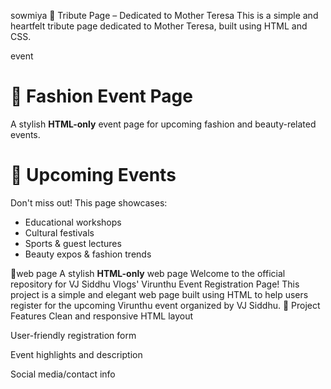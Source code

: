 sowmiya
🌸 Tribute Page – Dedicated to Mother Teresa
This is a simple and heartfelt tribute page dedicated to Mother Teresa, built using HTML and CSS.

event
# 👗 Fashion Event Page

A stylish **HTML-only** event page for upcoming fashion and beauty-related events.

# 📅 Upcoming Events

Don't miss out! This page showcases:

- Educational workshops  
- Cultural festivals  
- Sports & guest lectures  
- Beauty expos & fashion trends  

🤙web page
A stylish **HTML-only** web page 
Welcome to the official repository for VJ Siddhu Vlogs' Virunthu Event Registration Page! This project is a simple and elegant web page built using HTML to help users register for the upcoming Virunthu event organized by VJ Siddhu.
📌 Project Features
Clean and responsive HTML layout

User-friendly registration form

Event highlights and description

Social media/contact info

